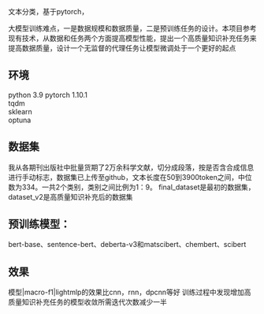 文本分类，基于pytorch，

大模型训练难点，一是数据规模和数据质量，二是预训练任务的设计。本项目参考现有技术，从数据和任务两个方面提高模型性能，提出一个高质量知识补充任务来提高数据质量，设计一个无监督的代理任务让模型微调处于一个更好的起点


## 环境
python 3.9
pytorch 1.10.1  
tqdm  
sklearn  
optuna
## 数据集
我从各期刊出版社中批量货期了2万余科学文献，切分成段落，按是否含合成信息进行手动标志，数据集已上传至github，文本长度在50到3900token之间，中位数为334。一共2个类别，类别之间比例为1：9。
final_dataset是最初的数据集，dataset_v2是高质量知识补充后的数据集


## 预训练模型：
bert-base、sentence-bert、deberta-v3和matscibert、chembert、scibert

## 效果

模型|macro-f1|lightmlp的效果比cnn，rnn，dpcnn等好
训练过程中发现增加高质量知识补充任务的模型收敛所需迭代次数减少一半
